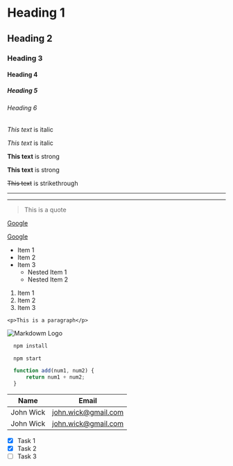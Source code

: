<!-- Headings -->
# Heading 1
## Heading 2
### Heading 3
#### Heading 4
##### Heading 5
###### Heading 6

<!-- Italics -->
*This text* is italic

_This text_ is italic

<!-- Strong -->
**This text** is strong

__This text__ is strong

<!-- Strikethrough -->
~~This text~~ is strikethrough

<!-- Hrizontal Rule -->

---
___

<!-- Blockquote -->
> This is a quote

<!-- Links -->
[Google](https://www.google.com)

[Google](https://www.google.com "Google")

<!-- UL -->
* Item 1
* Item 2
* Item 3
    * Nested Item 1
    * Nested Item 2

<!-- OL -->
1. Item 1
1. Item 2
1. Item 3

<!-- Inline Code Block -->
`<p>This is a paragraph</p>`

<!-- Images -->
![Markdowm Logo](https://markdown-here.com/img/icon256.png)

<!-- GitHub Markdown -->

<!-- Code Blocks -->
```bash
  npm install

  npm start
```

```javascript
  function add(num1, num2) {
      return num1 + num2;
  }
```

<!-- Tables -->
| Name      | Email               |
| --------- | ------------------- |
| John Wick | john.wick@gmail.com |
| John Wick | john.wick@gmail.com |

<!-- Task Lists -->
* [x] Task 1
* [x] Task 2
* [ ] Task 3